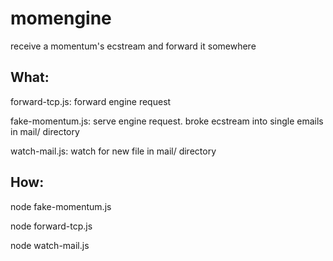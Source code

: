 momengine
=========

receive a momentum's ecstream and forward it somewhere

What:
-----
forward-tcp.js:
  forward engine request

fake-momentum.js:
  serve engine request.
  broke ecstream into single emails in mail/ directory

watch-mail.js:
  watch for new file in mail/ directory

How:
----
node fake-momentum.js

node forward-tcp.js 

node watch-mail.js

